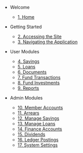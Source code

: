 - Welcome

    - [1. Home](/)
  
- Getting Started
    - [2. Accessing the Site](02_access-the-site.md)
    - [3. Navigating the Application](03_navigate-the-app.md)

- User Modules

    - [4. Savings](04_user_savings.md)
    - [5. Loans](05_user_loans.md)
    - [6. Documents](06_user_documents.md)
    - [7. Fund Transactions](07_user_fund-transactions.md)
    - [8. Fund Investments](08_user_fund-investments.md)
    - [9. Reports](09_user_reports.md)

- Admin Modules

    - [10. Member Accounts](10_admin_member-accounts.md)
    - [11. Arrears](11_admin_arrears.md)
    - [12. Manage Savings](12_admin_manage-savings.md)
    - [13. Manage Loans](13_admin_manage-loans.md)
    - [14. Finance Accounts](14_admin_finance-accounts.md)
    - [15. Dividends](15_admin_dividends.md)
    - [16. Ledger Postings](16_admin_ledger-postings.md)
    - [17. System Settings](17_admin_system-settings.md)

    